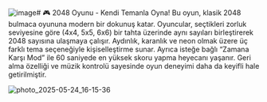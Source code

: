 ![image](https://github.com/user-attachments/assets/780bf814-f5e8-4278-8e73-2027dc9c5baf)# 🎮 2048 Oyunu - Kendi Temanla Oyna!
Bu oyun, klasik 2048 bulmaca oyununa modern bir dokunuş katar. Oyuncular, seçtikleri zorluk seviyesine göre (4x4, 5x5, 6x6) bir tahta üzerinde aynı sayıları birleştirerek 2048 sayısına ulaşmaya çalışır. Aydınlık, karanlık ve neon olmak üzere üç farklı tema seçeneğiyle kişiselleştirme sunar. Ayrıca isteğe bağlı “Zamana Karşı Mod” ile 60 saniyede en yüksek skoru yapma heyecanı yaşanır. Geri alma özelliği ve müzik kontrolü sayesinde oyun deneyimi daha da keyifli hale getirilmiştir.


![photo_2025-05-24_16-15-36](https://github.com/user-attachments/assets/9ddaebd1-a07f-461d-9512-24964d52030e)
